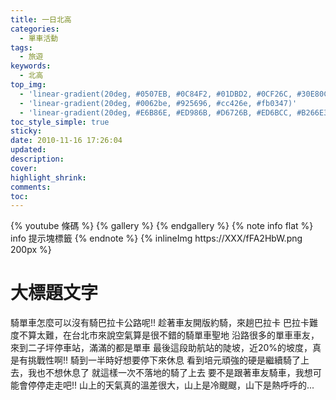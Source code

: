```yaml
---
title: 一日北高
categories:
  - 單車活動
tags:
  - 旅遊
keywords:
  - 北高
top_img:
  - 'linear-gradient(20deg, #0507EB, #0C84F2, #01DBD2, #0CF26C, #30E80C)'
  - 'linear-gradient(20deg, #0062be, #925696, #cc426e, #fb0347)'
  - 'linear-gradient(20deg, #E6B86E, #ED986B, #D6726B, #ED6BCC, #B266E3)'
toc_style_simple: true
sticky: 
date: 2010-11-16 17:26:04
updated:
description:
cover:
highlight_shrink:
comments:
toc:
---
```


{% youtube 條碼 %}
{% gallery %}
{% endgallery %}
{% note info flat %}
info 提示塊標籤
{% endnote %}
{% inlineImg https://XXX/fFA2HbW.png 200px %}

# 大標題文字

騎單車怎麼可以沒有騎巴拉卡公路呢!!
趁著車友開版約騎，來趟巴拉卡
巴拉卡難度不算太難，在台北市來說空氣算是很不錯的騎單車聖地
沿路很多的單車車友，來到二子坪停車站，滿滿的都是單車
最後這段助航站的陡坡，近20%的坡度，真是有挑戰性啊!!
騎到一半時好想要停下來休息
看到培元頑強的硬是繼續騎了上去，我也不想休息了
就這樣一次不落地的騎了上去
要不是跟著車友騎車，我想可能會停停走走吧!!
山上的天氣真的溫差很大，山上是冷颼颼，山下是熱呼呼的... 
